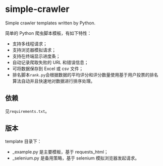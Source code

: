 # simple-crawler

Simple crawler templates written by Python.

简单的 Python 爬虫脚本模板，有如下特性：
- 支持多线程请求；
- 支持浏览器模拟请求；
- 支持在终端显示进度条；
- 自动记录爬取失败的 URL 和错误信息；
- 可将数据保存到 Excel 或 csv 文件；
- 排名脚本`rank.py`会根据数据的平均评分和评分数量使用基于用户投票的排名算法自动并且快速地对数据进行排序处理。

## 依赖

见`requirements.txt`。

## 版本

template 目录下：

- _example.py 是主要模板，基于 requests_html；
- _selenium.py 是备用策略，基于 selenium 模拟浏览器发起请求。
